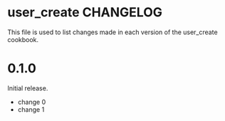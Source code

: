 # user_create CHANGELOG

This file is used to list changes made in each version of the user_create cookbook.

# 0.1.0

Initial release.

- change 0
- change 1

